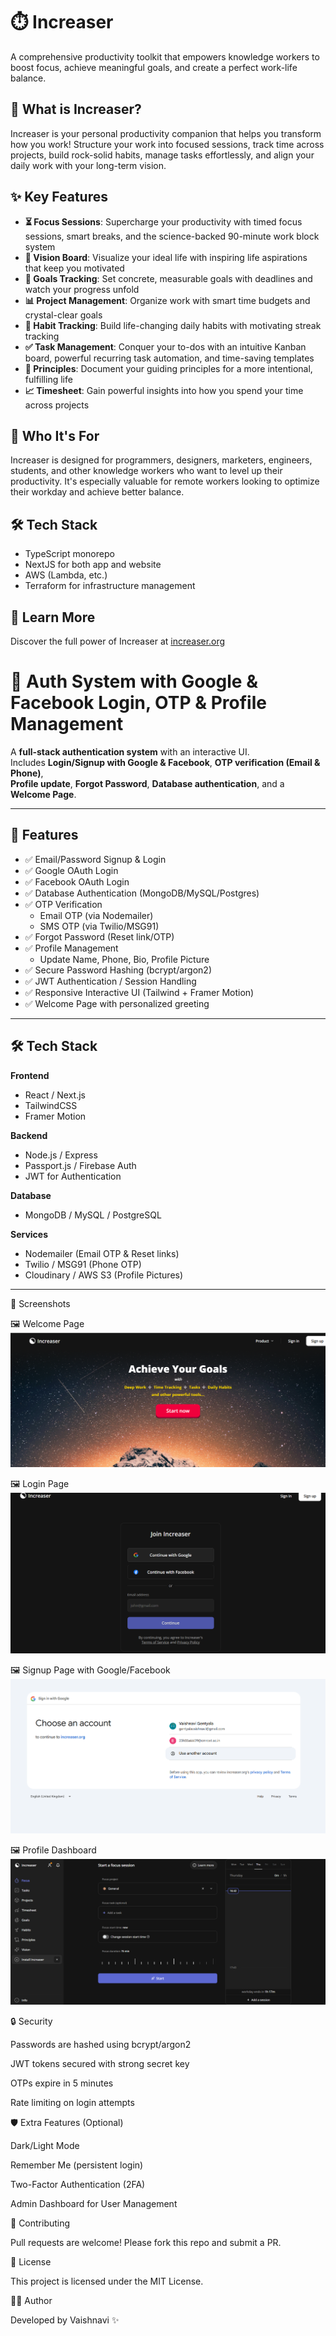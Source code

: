 # ⏱️ Increaser

A comprehensive productivity toolkit that empowers knowledge workers to boost focus, achieve meaningful goals, and create a perfect work-life balance.

## 🚀 What is Increaser?

Increaser is your personal productivity companion that helps you transform how you work! Structure your work into focused sessions, track time across projects, build rock-solid habits, manage tasks effortlessly, and align your daily work with your long-term vision.

## ✨ Key Features

- **⏳ Focus Sessions**: Supercharge your productivity with timed focus sessions, smart breaks, and the science-backed 90-minute work block system
- **🔮 Vision Board**: Visualize your ideal life with inspiring life aspirations that keep you motivated
- **🎯 Goals Tracking**: Set concrete, measurable goals with deadlines and watch your progress unfold
- **📊 Project Management**: Organize work with smart time budgets and crystal-clear goals
- **🔄 Habit Tracking**: Build life-changing daily habits with motivating streak tracking
- **✅ Task Management**: Conquer your to-dos with an intuitive Kanban board, powerful recurring task automation, and time-saving templates
- **📝 Principles**: Document your guiding principles for a more intentional, fulfilling life
- **📈 Timesheet**: Gain powerful insights into how you spend your time across projects

## 👥 Who It's For

Increaser is designed for programmers, designers, marketers, engineers, students, and other knowledge workers who want to level up their productivity. It's especially valuable for remote workers looking to optimize their workday and achieve better balance.

## 🛠️ Tech Stack

- TypeScript monorepo
- NextJS for both app and website
- AWS (Lambda, etc.)
- Terraform for infrastructure management

## 🔗 Learn More

Discover the full power of Increaser at [increaser.org](https://increaser.org)
# 🔐 Auth System with Google & Facebook Login, OTP & Profile Management

A **full-stack authentication system** with an interactive UI.  
Includes **Login/Signup with Google & Facebook**, **OTP verification (Email & Phone)**,  
**Profile update**, **Forgot Password**, **Database authentication**, and a **Welcome Page**.  

---

## 🚀 Features
- ✅ Email/Password Signup & Login  
- ✅ Google OAuth Login  
- ✅ Facebook OAuth Login  
- ✅ Database Authentication (MongoDB/MySQL/Postgres)  
- ✅ OTP Verification  
  - Email OTP (via Nodemailer)  
  - SMS OTP (via Twilio/MSG91)  
- ✅ Forgot Password (Reset link/OTP)  
- ✅ Profile Management  
  - Update Name, Phone, Bio, Profile Picture  
- ✅ Secure Password Hashing (bcrypt/argon2)  
- ✅ JWT Authentication / Session Handling  
- ✅ Responsive Interactive UI (Tailwind + Framer Motion)  
- ✅ Welcome Page with personalized greeting  

---

## 🛠️ Tech Stack
**Frontend**  
- React / Next.js  
- TailwindCSS  
- Framer Motion  

**Backend**  
- Node.js / Express  
- Passport.js / Firebase Auth  
- JWT for Authentication  

**Database**  
- MongoDB / MySQL / PostgreSQL  

**Services**  
- Nodemailer (Email OTP & Reset links)  
- Twilio / MSG91 (Phone OTP)  
- Cloudinary / AWS S3 (Profile Pictures)  

---

📸 Screenshots


🖼️ Welcome Page
![alt text](<Screenshot 2025-10-02 164143.png>)

🖼️ Login Page
![alt text](<Screenshot 2025-10-02 164222.png>)

🖼️ Signup Page with Google/Facebook
![alt text](<Screenshot 2025-10-02 164617.png>)

🖼️ Profile Dashboard
![alt text](<Screenshot 2025-10-02 164308.png>)

🔒 Security

Passwords are hashed using bcrypt/argon2

JWT tokens secured with strong secret key

OTPs expire in 5 minutes

Rate limiting on login attempts

🛡️ Extra Features (Optional)

Dark/Light Mode

Remember Me (persistent login)

Two-Factor Authentication (2FA)

Admin Dashboard for User Management

🤝 Contributing

Pull requests are welcome!
Please fork this repo and submit a PR.

📜 License

This project is licensed under the MIT License.

👨‍💻 Author

Developed by Vaishnavi ✨
